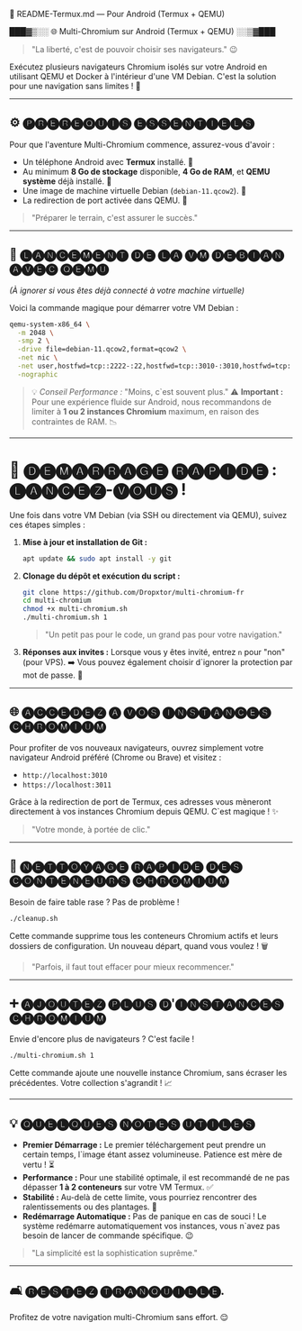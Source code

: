 📱 README-Termux.md — Pour Android (Termux + QEMU)




███▓▒░░ 🌐 Multi-Chromium sur Android (Termux + QEMU) ░░▒▓███

> "La liberté, c'est de pouvoir choisir ses navigateurs." 😉

Exécutez plusieurs navigateurs Chromium isolés sur votre Android en utilisant QEMU et Docker à l'intérieur d'une VM Debian. C'est la solution pour une navigation sans limites ! 🚀

---




## ⚙️ 🅟🅡🅔🅡🅔🅠🅤🅘🅢 🅔🅢🅢🅔🅝🅣🅘🅔🅛🅢

Pour que l'aventure Multi-Chromium commence, assurez-vous d'avoir :

-   Un téléphone Android avec **Termux** installé. 📱
-   Au minimum **8 Go de stockage** disponible, **4 Go de RAM**, et **QEMU système** déjà installé. 💾
-   Une image de machine virtuelle Debian (`debian-11.qcow2`). 🐧
-   La redirection de port activée dans QEMU. 🔗

> "Préparer le terrain, c'est assurer le succès."

---




## 🔌 🅛🅐🅝🅒🅔🅜🅔🅝🅣 🅓🅔 🅛🅐 🅥🅜 🅓🅔🅑🅘🅐🅝 🅐🅥🅔🅒 🅠🅔🅜🅤

*(À ignorer si vous êtes déjà connecté à votre machine virtuelle)*

Voici la commande magique pour démarrer votre VM Debian :

```bash
qemu-system-x86_64 \
  -m 2048 \
  -smp 2 \
  -drive file=debian-11.qcow2,format=qcow2 \
  -net nic \
  -net user,hostfwd=tcp::2222-:22,hostfwd=tcp::3010-:3010,hostfwd=tcp::3011-:3011 \
  -nographic
```

> 💡 *Conseil Performance :* "Moins, c\`est souvent plus."
> ⚠️ **Important :** Pour une expérience fluide sur Android, nous recommandons de limiter à **1 ou 2 instances Chromium** maximum, en raison des contraintes de RAM. 📉

---




# 🚀 🅓🅔🅜🅐🅡🅡🅐🅖🅔 🅡🅐🅟🅘🅓🅔 : 🅛🅐🅝🅒🅔🅩-🅥🅞🅤🅢 !

Une fois dans votre VM Debian (via SSH ou directement via QEMU), suivez ces étapes simples :

1.  **Mise à jour et installation de Git :**
    ```bash
    apt update && sudo apt install -y git
    ```

2.  **Clonage du dépôt et exécution du script :**
    ```bash
    git clone https://github.com/Dropxtor/multi-chromium-fr
    cd multi-chromium
    chmod +x multi-chromium.sh
    ./multi-chromium.sh 1
    ```
    > "Un petit pas pour le code, un grand pas pour votre navigation."

3.  **Réponses aux invites :**
    Lorsque vous y êtes invité, entrez `n` pour "non" (pour VPS). ➡️
    Vous pouvez également choisir d\`ignorer la protection par mot de passe. 🔑

---




## 🌐 🅐🅒🅒🅔🅓🅔🅩 🅐 🅥🅞🅢 🅘🅝🅢🅣🅐🅝🅒🅔🅢 🅒🅗🅡🅞🅜🅘🅤🅜

Pour profiter de vos nouveaux navigateurs, ouvrez simplement votre navigateur Android préféré (Chrome ou Brave) et visitez :

-   `http://localhost:3010`
-   `https://localhost:3011`

Grâce à la redirection de port de Termux, ces adresses vous mèneront directement à vos instances Chromium depuis QEMU. C\`est magique ! ✨

> "Votre monde, à portée de clic."

---




## 🧹 🅝🅔🅣🅣🅞🅨🅐🅖🅔 🅡🅐🅟🅘🅓🅔 🅓🅔🅢 🅒🅞🅝🅣🅔🅝🅔🅤🅡🅢 🅒🅗🅡🅞🅜🅘🅤🅜

Besoin de faire table rase ? Pas de problème !

```bash
./cleanup.sh
```
Cette commande supprime tous les conteneurs Chromium actifs et leurs dossiers de configuration. Un nouveau départ, quand vous voulez ! 🗑️

> "Parfois, il faut tout effacer pour mieux recommencer."

---




## ➕ 🅐🅙🅞🅤🅣🅔🅩 🅟🅛🅤🅢 🅓'🅘🅝🅢🅣🅐🅝🅒🅔🅢 🅒🅗🅡🅞🅜🅘🅤🅜

Envie d'encore plus de navigateurs ? C'est facile !

```bash
./multi-chromium.sh 1
```
Cette commande ajoute une nouvelle instance Chromium, sans écraser les précédentes. Votre collection s'agrandit ! 📈

---




## 💡 🅠🅤🅔🅛🅠🅤🅔🅢 🅝🅞🅣🅔🅢 🅤🅣🅘🅛🅔🅢

-   **Premier Démarrage :** Le premier téléchargement peut prendre un certain temps, l\`image étant assez volumineuse. Patience est mère de vertu ! ⏳
-   **Performance :** Pour une stabilité optimale, il est recommandé de ne pas dépasser **1 à 2 conteneurs** sur votre VM Termux. ✅
-   **Stabilité :** Au-delà de cette limite, vous pourriez rencontrer des ralentissements ou des plantages. 😬
-   **Redémarrage Automatique :** Pas de panique en cas de souci ! Le système redémarre automatiquement vos instances, vous n\`avez pas besoin de lancer de commande spécifique. 😉

> "La simplicité est la sophistication suprême."

---




## 🛋️ 🅡🅔🅢🅣🅔🅩 🅣🅡🅐🅝🅠🅤🅘🅛🅛🅔.

Profitez de votre navigation multi-Chromium sans effort. 😌


